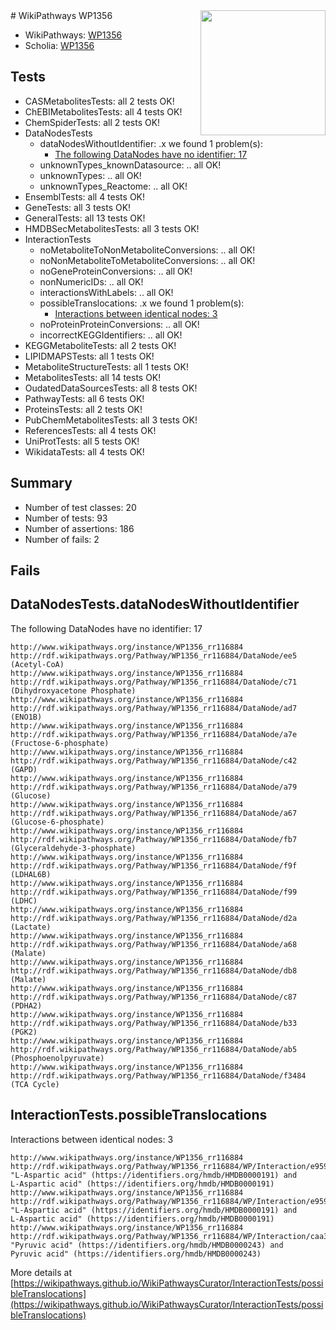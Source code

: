 <img style="float: right; width: 200px" src="https://upload.wikimedia.org/wikipedia/commons/thumb/8/83/Wplogo_with_text_500.png/640px-Wplogo_with_text_500.png" />
# WikiPathways WP1356

* WikiPathways: [WP1356](https://wikipathways.org/pathways/WP1356)
* Scholia: [WP1356](https://scholia.toolforge.org/wikipathways/WP1356)
## Tests
* CASMetabolitesTests: all 2 tests OK!
* ChEBIMetabolitesTests: all 4 tests OK!
* ChemSpiderTests: all 2 tests OK!
* DataNodesTests
    * dataNodesWithoutIdentifier: .x we found 1 problem(s):
        * [The following DataNodes have no identifier: 17](#8792c497)
    * unknownTypes_knownDatasource: .. all OK!
    * unknownTypes: .. all OK!
    * unknownTypes_Reactome: .. all OK!
* EnsemblTests: all 4 tests OK!
* GeneTests: all 3 tests OK!
* GeneralTests: all 13 tests OK!
* HMDBSecMetabolitesTests: all 3 tests OK!
* InteractionTests
    * noMetaboliteToNonMetaboliteConversions: .. all OK!
    * noNonMetaboliteToMetaboliteConversions: .. all OK!
    * noGeneProteinConversions: .. all OK!
    * nonNumericIDs: .. all OK!
    * interactionsWithLabels: .. all OK!
    * possibleTranslocations: .x we found 1 problem(s):
        * [Interactions between identical nodes: 3](#1c118208)
    * noProteinProteinConversions: .. all OK!
    * incorrectKEGGIdentifiers: .. all OK!
* KEGGMetaboliteTests: all 2 tests OK!
* LIPIDMAPSTests: all 1 tests OK!
* MetaboliteStructureTests: all 1 tests OK!
* MetabolitesTests: all 14 tests OK!
* OudatedDataSourcesTests: all 8 tests OK!
* PathwayTests: all 6 tests OK!
* ProteinsTests: all 2 tests OK!
* PubChemMetabolitesTests: all 3 tests OK!
* ReferencesTests: all 4 tests OK!
* UniProtTests: all 5 tests OK!
* WikidataTests: all 4 tests OK!


## Summary

* Number of test classes: 20
* Number of tests: 93
* Number of assertions: 186
* Number of fails: 2

## Fails

<a name="8792c497" />

## DataNodesTests.dataNodesWithoutIdentifier

The following DataNodes have no identifier: 17
```
http://www.wikipathways.org/instance/WP1356_rr116884 http://rdf.wikipathways.org/Pathway/WP1356_rr116884/DataNode/ee5 (Acetyl-CoA)
http://www.wikipathways.org/instance/WP1356_rr116884 http://rdf.wikipathways.org/Pathway/WP1356_rr116884/DataNode/c71 (Dihydroxyacetone Phosphate)
http://www.wikipathways.org/instance/WP1356_rr116884 http://rdf.wikipathways.org/Pathway/WP1356_rr116884/DataNode/ad7 (ENO1B)
http://www.wikipathways.org/instance/WP1356_rr116884 http://rdf.wikipathways.org/Pathway/WP1356_rr116884/DataNode/a7e (Fructose-6-phosphate)
http://www.wikipathways.org/instance/WP1356_rr116884 http://rdf.wikipathways.org/Pathway/WP1356_rr116884/DataNode/c42 (GAPD)
http://www.wikipathways.org/instance/WP1356_rr116884 http://rdf.wikipathways.org/Pathway/WP1356_rr116884/DataNode/a79 (Glucose)
http://www.wikipathways.org/instance/WP1356_rr116884 http://rdf.wikipathways.org/Pathway/WP1356_rr116884/DataNode/a67 (Glucose-6-phosphate)
http://www.wikipathways.org/instance/WP1356_rr116884 http://rdf.wikipathways.org/Pathway/WP1356_rr116884/DataNode/fb7 (Glyceraldehyde-3-phosphate)
http://www.wikipathways.org/instance/WP1356_rr116884 http://rdf.wikipathways.org/Pathway/WP1356_rr116884/DataNode/f9f (LDHAL6B)
http://www.wikipathways.org/instance/WP1356_rr116884 http://rdf.wikipathways.org/Pathway/WP1356_rr116884/DataNode/f99 (LDHC)
http://www.wikipathways.org/instance/WP1356_rr116884 http://rdf.wikipathways.org/Pathway/WP1356_rr116884/DataNode/d2a (Lactate)
http://www.wikipathways.org/instance/WP1356_rr116884 http://rdf.wikipathways.org/Pathway/WP1356_rr116884/DataNode/a68 (Malate)
http://www.wikipathways.org/instance/WP1356_rr116884 http://rdf.wikipathways.org/Pathway/WP1356_rr116884/DataNode/db8 (Malate)
http://www.wikipathways.org/instance/WP1356_rr116884 http://rdf.wikipathways.org/Pathway/WP1356_rr116884/DataNode/c87 (PDHA2)
http://www.wikipathways.org/instance/WP1356_rr116884 http://rdf.wikipathways.org/Pathway/WP1356_rr116884/DataNode/b33 (PGK2)
http://www.wikipathways.org/instance/WP1356_rr116884 http://rdf.wikipathways.org/Pathway/WP1356_rr116884/DataNode/ab5 (Phosphoenolpyruvate)
http://www.wikipathways.org/instance/WP1356_rr116884 http://rdf.wikipathways.org/Pathway/WP1356_rr116884/DataNode/f3484 (TCA Cycle)
```

<a name="1c118208" />

## InteractionTests.possibleTranslocations

Interactions between identical nodes: 3
```
http://www.wikipathways.org/instance/WP1356_rr116884 http://rdf.wikipathways.org/Pathway/WP1356_rr116884/WP/Interaction/e9595_2 "L-Aspartic acid" (https://identifiers.org/hmdb/HMDB0000191) and 
L-Aspartic acid" (https://identifiers.org/hmdb/HMDB0000191)
http://www.wikipathways.org/instance/WP1356_rr116884 http://rdf.wikipathways.org/Pathway/WP1356_rr116884/WP/Interaction/e9595_1 "L-Aspartic acid" (https://identifiers.org/hmdb/HMDB0000191) and 
L-Aspartic acid" (https://identifiers.org/hmdb/HMDB0000191)
http://www.wikipathways.org/instance/WP1356_rr116884 http://rdf.wikipathways.org/Pathway/WP1356_rr116884/WP/Interaction/caa30 "Pyruvic acid" (https://identifiers.org/hmdb/HMDB0000243) and 
Pyruvic acid" (https://identifiers.org/hmdb/HMDB0000243)
```

More details at [https://wikipathways.github.io/WikiPathwaysCurator/InteractionTests/possibleTranslocations](https://wikipathways.github.io/WikiPathwaysCurator/InteractionTests/possibleTranslocations)


